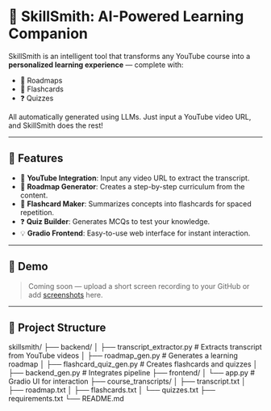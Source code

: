# 🧠 SkillSmith: AI-Powered Learning Companion

SkillSmith is an intelligent tool that transforms any YouTube course into a **personalized learning experience** — complete with:

- 📍 Roadmaps
- 🧾 Flashcards
- ❓ Quizzes

All automatically generated using LLMs. Just input a YouTube video URL, and SkillSmith does the rest!

---

## 🚀 Features

- 🔗 **YouTube Integration**: Input any video URL to extract the transcript.
- 🧠 **Roadmap Generator**: Creates a step-by-step curriculum from the content.
- 🧾 **Flashcard Maker**: Summarizes concepts into flashcards for spaced repetition.
- ❓ **Quiz Builder**: Generates MCQs to test your knowledge.
- 💡 **Gradio Frontend**: Easy-to-use web interface for instant interaction.

---

## 📸 Demo

> Coming soon — upload a short screen recording to your GitHub or add [screenshots](#) here.

---

## 📂 Project Structure

skillsmith/
├── backend/
│ ├── transcript_extractor.py # Extracts transcript from YouTube videos
│ ├── roadmap_gen.py # Generates a learning roadmap
│ ├── flashcard_quiz_gen.py # Creates flashcards and quizzes
│ ├── backend_gen.py # Integrates pipeline
├── frontend/
│ └── app.py # Gradio UI for interaction
├── course_transcripts/
│ ├── transcript.txt
│ ├── roadmap.txt
│ ├── flashcards.txt
│ └── quizzes.txt
├── requirements.txt
└── README.md
